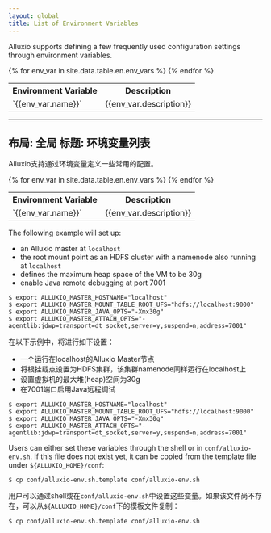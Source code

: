 ```yaml
---
layout: global
title: List of Environment Variables
---
```


Alluxio supports defining a few frequently used configuration settings through environment
variables.

<table class="table table-striped">
<tr><th>Environment Variable</th><th>Description</th></tr>
{% for env_var in site.data.table.en.env_vars %}
  <tr>
    <td markdown="span">`{{env_var.name}}`</td>
    <td markdown="span">{{env_var.description}}</td>
  </tr>
{% endfor %}
</table>

---
布局: 全局
标题: 环境变量列表
---

Alluxio支持通过环境变量定义一些常用的配置。

<table class="table table-striped">
<tr><th>Environment Variable</th><th>Description</th></tr>
{% for env_var in site.data.table.en.env_vars %}
  <tr>
    <td markdown="span">`{{env_var.name}}`</td>
    <td markdown="span">{{env_var.description}}</td>
  </tr>
{% endfor %}
</table>

The following example will set up:
- an Alluxio master at `localhost`
- the root mount point as an HDFS cluster with a namenode also running at `localhost`
- defines the maximum heap space of the VM to be 30g
- enable Java remote debugging at port 7001

```shell
$ export ALLUXIO_MASTER_HOSTNAME="localhost"
$ export ALLUXIO_MASTER_MOUNT_TABLE_ROOT_UFS="hdfs://localhost:9000"
$ export ALLUXIO_MASTER_JAVA_OPTS="-Xmx30g"
$ export ALLUXIO_MASTER_ATTACH_OPTS="-agentlib:jdwp=transport=dt_socket,server=y,suspend=n,address=7001"
```

在以下示例中，将进行如下设置：
- 一个运行在localhost的Alluxio Master节点
- 将根挂载点设置为HDFS集群，该集群namenode同样运行在localhost上
- 设置虚拟机的最大堆(heap)空间为30g
- 在7001端口启用Java远程调试

```shell
$ export ALLUXIO_MASTER_HOSTNAME="localhost"
$ export ALLUXIO_MASTER_MOUNT_TABLE_ROOT_UFS="hdfs://localhost:9000"
$ export ALLUXIO_MASTER_JAVA_OPTS="-Xmx30g"
$ export ALLUXIO_MASTER_ATTACH_OPTS="-agentlib:jdwp=transport=dt_socket,server=y,suspend=n,address=7001"
```

Users can either set these variables through the shell or in `conf/alluxio-env.sh`.
If this file does not exist yet, it can be copied from the template file under `${ALLUXIO_HOME}/conf`:

```shell
$ cp conf/alluxio-env.sh.template conf/alluxio-env.sh
```

用户可以通过shell或在`conf/alluxio-env.sh`中设置这些变量。如果该文件尚不存在，可以从`${ALLUXIO_HOME}/conf`下的模板文件复制：

```shell
$ cp conf/alluxio-env.sh.template conf/alluxio-env.sh
```
